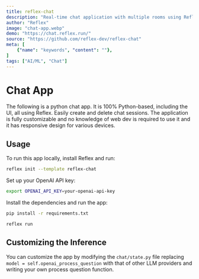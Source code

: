 ```yaml
---
title: reflex-chat
description: "Real-time chat application with multiple rooms using Reflex and ChatGPT"
author: "Reflex"
image: "chat-app.webp"
demo: "https://chat.reflex.run/"
source: "https://github.com/reflex-dev/reflex-chat"
meta: [
    {"name": "keywords", "content": ""},
]
tags: ["AI/ML", "Chat"]
---
```

# Chat App

The following is a python chat app. It is 100% Python-based, including the UI, all using Reflex. Easily create and delete chat sessions. The application is fully customizable and no knowledge of web dev is required to use it and it has responsive design for various devices.

## Usage

To run this app locally, install Reflex and run:

```bash
reflex init --template reflex-chat
```

Set up your OpenAI API key:
```bash
export OPENAI_API_KEY=your-openai-api-key
```

Install the dependencies and run the app:

```bash
pip install -r requirements.txt
```

```bash
reflex run
```

## Customizing the Inference

You can customize the app by modifying the `chat/state.py` file replacing `model = self.openai_process_question` with that of other LLM providers and writing your own process question function.
